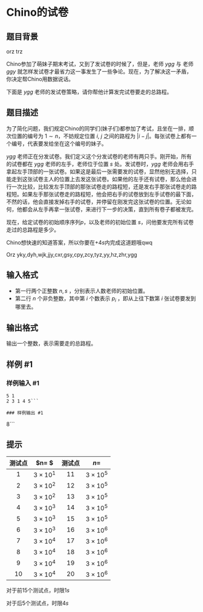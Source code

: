 # Chino的试卷

## 题目背景

orz trz

Chino参加了萌妹子期末考试，又到了发试卷的时候了，但是，老师 $ygg$ 与 老师 $ggy$ 就怎样发试卷才最省力这一事发生了一些争论。现在，为了解决这一矛盾，你决定帮Chino用数据说话。

下面是 $ygg$ 老师的发试卷策略，请你帮他计算发完试卷要走的总路程。

## 题目描述

为了简化问题，我们规定Chino的同学们(妹子们)都参加了考试，且坐在一排，顺次位置的编号为 $1\sim n$，不妨规定位置 $i$, $j$ 之间的路程为 $|i - j|$。每张试卷上都有一个编号，代表要发给坐在这个编号的妹子。

$ygg$ 老师正在分发试卷。我们定义这个分发试卷的老师有两只手。刚开始，所有的试卷都在 $ygg$ 老师的左手，老师位于位置 $s$ 处。发试卷时，$ygg$ 老师会用右手拿起左手顶部的一张试卷。如果这是最后一张需要发的试卷，显然他别无选择，只能走到这张试卷主人的位置上去发这张试卷。如果他的左手还有试卷，那么他会进行一次比较，比较发左手顶部的那张试卷走的路程短，还是发右手那张试卷走的路程短。如果左手那张试卷走的路程短，他会把右手的试卷放到左手试卷的最下面，不然的话，他会直接发掉右手的试卷，并停留在刚发完这张试卷的位置。无论如何，他都会从左手再拿一张试卷，来进行下一步的决策，直到所有卷子都被发完。

现在，给定试卷的初始顺序序列$p$，以及老师的初始位置 $s$，问他要发完所有试卷走过的总路程是多少。

Chino想快速的知道答案，所以你要在$+4s$内完成这道题哦qwq

Orz yky,dyh,wjk,jjy,cxr,gsy,cpy,zcy,tyz,yy,hz,zhr,ygg

## 输入格式

- 第一行两个正整数 $n, s$  ，分别表示人数老师的初始位置。
- 第二行 $n$ 个非负整数，其中第 $i$ 个数表示 $p_i$ ，即从上往下数第 $i$ 张试卷要发到哪里去。

## 输出格式

输出一个整数，表示需要走的总路程。

## 样例 #1

### 样例输入 #1
```
5 1
2 3 1 4 5```

### 样例输出 #1

```
8```

## 提示

| 测试点 |     $n= $     | 测试点 |     $n =$     |
| :----: | :-----------: | :----: | :-----------: |
|   1    | $3\times10^1$ |   11   | $3\times10^5$ |
|   2    | $3\times10^2$ |   12   | $3\times10^5$ |
|   3    | $3\times10^2$ |   13   | $3\times10^5$ |
|   4    | $3\times10^3$ |   14   | $3\times10^5$ |
|   5    | $3\times10^3$ |   15   | $3\times10^5$ |
|   6    | $3\times10^3$ |   16   | $3\times10^6$ |
|   7    | $3\times10^4$ |   17   | $3\times10^6$ |
|   8    | $3\times10^4$ |   18   | $3\times10^6$ |
|   9    | $3\times10^4$ |   19   | $3\times10^6$ |
|   10   | $3\times10^4$ |   20   | $3\times10^6$ |

对于前$15$个测试点，时限$1s$

对于后$5$个测试点，时限$4s$
